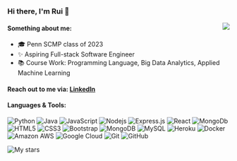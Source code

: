 ### Hi there, I'm Rui 👋

<!--
**Sherry-tt/Sherry-tt** is a ✨ _special_ ✨ repository because its `README.md` (this file) appears on your GitHub profile.

Here are some ideas to get you started:

- 🔭 I’m currently working on ...
- 🌱 I’m currently learning ...
- 👯 I’m looking to collaborate on ...
- 🤔 I’m looking for help with ...
- 💬 Ask me about ...
- 📫 How to reach me: ...
- 😄 Pronouns: ...
- ⚡ Fun fact: ...
-->

<a href="https://github.com/Sherry-tt">
  <img align="right" src="https://github-readme-stats.vercel.app/api/top-langs/?username=Sherry-tt&hide=TeX&layout=compact&exclude_repo=Exploration-and-Predictive-Analysis-of-Cryptocurrency-Trading-with-Binance-History-Data" />
</a>



#### Something about me:

-  🎓 Penn SCMP class of 2023
-  ✨ Aspiring Full-stack Software Engineer 
-  📚 Course Work: Programming Language, Big Data Analytics, Applied Machine Learning



<!-- #### Reach out to me via: [![Linkedin Badge](https://img.shields.io/badge/-RuiTan-blue?style=flat-square&logo=Linkedin&logoColor=white)](https://www.linkedin.com/in/ruitan/) [![Gmail Badge](https://img.shields.io/badge/-ruitan@seas.upenn.com-c14438?style=flat-square&logo=Gmail&logoColor=white)](mailto:ruitan@seas.upenn.com) -->

#### Reach out to me via: [LinkedIn](https://www.linkedin.com/in/ruitan/)

#### Languages & Tools:
![Python](https://img.shields.io/badge/-Python-black?style=flat-square&logo=Python)
![Java](https://img.shields.io/badge/-java-E34A86?style=flat-square&logo=java)
![JavaScript](https://img.shields.io/badge/-JavaScript-black?style=flat-square&logo=javascript)
![Nodejs](https://img.shields.io/badge/-Nodejs-black?style=flat-square&logo=Node.js)
![Express.js](https://img.shields.io/badge/-Express.js-black?style=flat-square&logo=Express)
![React](https://img.shields.io/badge/-React-black?style=flat-square&logo=react)
![MongoDb](https://img.shields.io/badge/-MongoDB-green?style=flat-square&logo=MongoDB)
![HTML5](https://img.shields.io/badge/-HTML5-E34F26?style=flat-square&logo=html5&logoColor=white)
![CSS3](https://img.shields.io/badge/-CSS3-1572B6?style=flat-square&logo=css3)
![Bootstrap](https://img.shields.io/badge/-Bootstrap-563D7C?style=flat-square&logo=bootstrap)
![MongoDB](https://img.shields.io/badge/-MongoDB-black?style=flat-square&logo=mongodb)
![MySQL](https://img.shields.io/badge/-MySQL-black?style=flat-square&logo=mysql)
![Heroku](https://img.shields.io/badge/-Heroku-430098?style=flat-square&logo=heroku)
![Docker](https://img.shields.io/badge/-Docker-black?style=flat-square&logo=docker)
![Amazon AWS](https://img.shields.io/badge/Amazon%20AWS-232F3E?style=flat-square&logo=amazon-aws)
![Google Cloud](https://img.shields.io/badge/Google%20Cloud-black?style=flat-square&logo=google-cloud)
![Git](https://img.shields.io/badge/-Git-black?style=flat-square&logo=git)
![GitHub](https://img.shields.io/badge/-GitHub-181717?style=flat-square&logo=github)


![My stars](https://github-readme-stats.vercel.app/api?username=Sherry-tt&bg_color=30,e96443,904e95&title_color=fff&text_color=fff)


